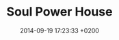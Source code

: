 ---
layout: post
title: "Soul Power House"
date: 2014-09-19 17:23:33 +0200
track_id: 166514515
track_url: https://soundcloud.com/michaelleiss/soul-power-house
---